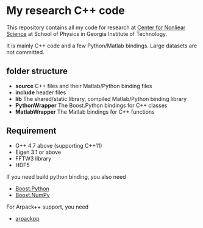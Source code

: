 # My research C++ code
This repository contains all my code for research at
[Center for Nonliear Science](http://www.cns.gatech.edu/)
at School of Physics in Georgia Institute of Technology.

It is mainly C++ code and a few Python/Matlab bindings. Large datasets are not committed.
## folder structure 
* **source**   C++ files and their Matlab/Python binding files
* **include**  header files
* **lib**      The shared/static library, compiled Matlab/Python binding library
* **PythonWrapper** The Boost.Python bindings for C++ classes
* **MatlabWrapper** The Matlab bindings for C++ functions

## Requirement
* G++ 4.7 above (supporting C++11)
* Eigen 3.1 or above
* FFTW3 library
* HDF5 

If you need build python binding, you also need
* [Boost.Python](http://www.boost.org/doc/libs/1_58_0/libs/python/doc/)
* [Boost.NumPy](https://github.com/ndarray/Boost.NumPy)

For Arpack++ support, you need
* [arpackpp](https://github.com/m-reuter/arpackpp)

